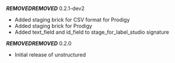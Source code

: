 ***REMOVED******REMOVED*** 0.2.1-dev2

* Added staging brick for CSV format for Prodigy
* Added staging brick for Prodigy
* Added text_field and id_field to stage_for_label_studio signature

***REMOVED******REMOVED*** 0.2.0

* Initial release of unstructured
